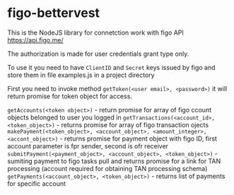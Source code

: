 # figo-bettervest
This is the NodeJS library for connetction work with figo API https://api.figo.me/

The authorization is made for user credentials grant type only.

To use it you need to have `ClientID` and `Secret` keys issued by figo and store them in file examples.js in a project directory

First you need to invoke method `getToken(<user email>, <password>)` it will return promise for token object for access.

`getAccounts(<token object>)` - return promise for array of figo ccount objects belonged to user you logged in 
`getTransactions(<account_id>, <token_object>)` - returns promise for array of figo transaction ojects
`makePayment(<token_object>, <account_object>, <amount_integer>, <accont_object>)` - returns promise for payment object with figo ID, first account parameter is fpr sender, second is ofr receiver
`submitPayment(<payment_object>, <account_object>, <token_object>)` - sumiting payment to figo tasks pull and returns promise for a link for TAN processing (account required for obtaining TAN processing schema)
`getPayments(<account_object>, <token_object>)` - returns list of payments for specific account
